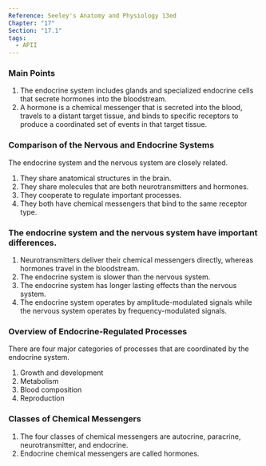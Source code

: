 ```yaml
---
Reference: Seeley's Anatomy and Physiology 13ed
Chapter: "17"
Section: "17.1"
tags:
  - APII
---
```

### Main Points
1. The endocrine system includes glands and specialized endocrine cells that secrete hormones into the bloodstream.
2. A hormone is a chemical messenger that is secreted into the blood, travels to a distant target tissue, and binds to specific receptors to produce a coordinated set of events in that target tissue.

### Comparison of the Nervous and Endocrine Systems

The endocrine system and the nervous system are closely related.
1. They share anatomical structures in the brain.
2. They share molecules that are both neurotransmitters and hormones.
3. They cooperate to regulate important processes.
4. They both have chemical messengers that bind to the same receptor type.

### The endocrine system and the nervous system have important differences.
1. Neurotransmitters deliver their chemical messengers directly, whereas hormones travel in the bloodstream.
2. The endocrine system is slower than the nervous system.
3. The endocrine system has longer lasting effects than the nervous system.
4. The endocrine system operates by amplitude-modulated signals while the nervous system operates by frequency-modulated signals.

### Overview of Endocrine-Regulated Processes

There are four major categories of processes that are coordinated by the endocrine system.

1. Growth and development
2. Metabolism
3. Blood composition
4. Reproduction

### Classes of Chemical Messengers
1. The four classes of chemical messengers are autocrine, paracrine, neurotransmitter, and endocrine.
2. Endocrine chemical messengers are called hormones.
